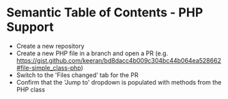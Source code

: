 # Semantic Table of Contents - PHP Support
- Create a new repository
- Create a new PHP file in a branch and open a PR (e.g. https://gist.github.com/keeran/bd8dacc4b009c304bc44b064ea528662#file-simple_class-php)
- Switch to the 'Files changed' tab for the PR
- Confirm that the 'Jump to' dropdown is populated with methods from the PHP class
